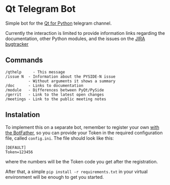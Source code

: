 # Qt Telegram Bot

Simple bot for the [Qt for Python](https://pyside.org) telegram channel.

Currently the interaction is limited to provide information links
regarding the documentation, other Python modules, and the issues
on the [JIRA bugtracker](https://bugreports.qt.io/browse/PYSIDE)

## Commands

```
/qthelp     - This message
/issue N  - Information about the PYSIDE-N issue
          - Without arguments it shows a summary
/doc      - Links to documentation
/module   - Differences between PyQt/PySide
/gerrit   - Link to the latest open changes
/meetings - Link to the public meeting notes
```

## Instalation

To implement this on a separate bot, remember to register your own
[with the BotFather](https://core.telegram.org/bots), so you can provide
your Token in the required configuration file, called `config.ini`.
The file should look like this:

```
[DEFAULT]
Token=123456
```

where the numbers will be the Token code you get after the registration.

After that, a simple `pip install -r requirements.txt` in your virtual
environment will be enough to get you started.

